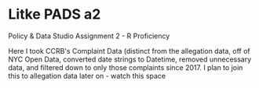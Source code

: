 # Litke PADS a2
 Policy & Data Studio Assignment 2 - R Proficiency

Here I took CCRB's Complaint Data (distinct from the allegation data, off of NYC Open Data, converted date strings to Datetime, removed unnecessary data, and filtered down to only those complaints since 2017.
I plan to join this to allegation data later on - watch this space

